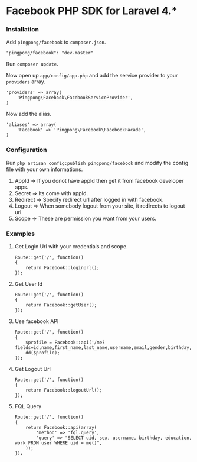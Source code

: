 Facebook PHP SDK for Laravel 4.*
=====================================

### Installation

Add `pingpong/facebook` to `composer.json`.

    "pingpong/facebook": "dev-master"
    
Run `composer update`.

Now open up `app/config/app.php` and add the service provider to your `providers` array.

    'providers' => array(
        'Pingpong\Facebook\FacebookServiceProvider',
    )

Now add the alias.

    'aliases' => array(
        'Facebook' => 'Pingpong\Facebook\FacebookFacade',
    )


### Configuration

Run `php artisan config:publish pingpong/facebook` and modify the config file with your own informations.

1. AppId => If you donot have appId then get it from facebook developer apps.
2. Secret => Its come with appId.
3. Redirect => Specify redirect url after logged in with facebook.
4. Logout => When somebody logout from your site, it redirects to logout url.
5. Scope => These are permission you want from your users.


### Examples

1. Get Login Url with your credentials and scope.

    ```
    Route::get('/', function()
    {
        return Facebook::loginUrl();
    });
    ```

2. Get User Id

    ```
    Route::get('/', function()
    {
        return Facebook::getUser();
    });
    ```

3. Use facebook API

    ```
    Route::get('/', function()
    {
        $profile = Facebook::api('/me?fields=id,name,first_name,last_name,username,email,gender,birthday,hometown,location,picture.width(100)');
        dd($profile);
    });
    ```
    
4. Get Logout Url

    ```
    Route::get('/', function()
    {
        return Facebook::logoutUrl();
    });
    ```
    
5. FQL Query

    ```
    Route::get('/', function()
    {
        return Facebook::api(array(
            'method' => 'fql.query',
            'query' => "SELECT uid, sex, username, birthday, education, work FROM user WHERE uid = me()",
        ));
    });
    ```
